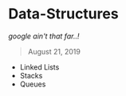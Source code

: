 # Data-Structures
<I>google ain't that far..!</I>

> August 21, 2019
+ Linked Lists
+ Stacks
+ Queues
